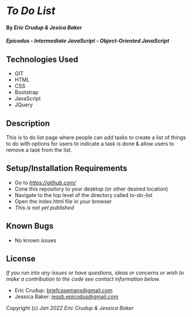 # _To Do List_

#### By _**Eric Crudup & Jesica Baker**_

#### _Epicodus - Intermediate JavaScript - Object-Oriented JavaScript_

## Technologies Used

* GIT
* HTML
* CSS
* Bootstrap
* JavaScript
* JQuery

## Description

This is to do list page where people can add tasks to create a list of things to do with options for users to indicate a task is done & allow users to remove a task from the list.

## Setup/Installation Requirements

* Go to _https://github.com/_
* Cone this repository to your desktop (or other desired location)
* Navigate to the top level of the directory called _to-do-list_
* Open the index.html file in your browser
* _This is not yet published_

## Known Bugs

* No known issues

## License

_If you run into any issues or have questions, ideas or concerns or wish to make a contribution to the code see contact information below._
* Eric Crudup: briefcasemanx@gmail.com
* Jessica Baker: jessb.epicodus@gmail.com

Copyright (c) _Jan 2022_ _Eric Crudup & Jessica Baker_